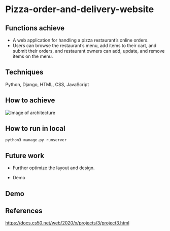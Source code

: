 # Pizza-order-and-delivery-website

## Functions achieve

* A web application for handling a pizza restaurant’s online orders.
* Users can browse the restaurant’s menu, add items to their cart, and submit their orders, and restaurant owners can add, update, and remove items on the menu.

## Techniques

 Python, Django, HTML, CSS, JavaScript

## How to achieve

![Image of architecture](https://github.com/YJZFlora/Pizza-order-and-delivery-website/blob/master/Architecture.png)

## How to run in local
```python3 manage.py runserver```


## Future work

* Further optimize the layout and design.

* Demo

## Demo

## References

https://docs.cs50.net/web/2020/x/projects/3/project3.html
